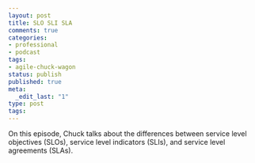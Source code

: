 ```yaml
---
layout: post
title: SLO SLI SLA
comments: true
categories:
- professional
- podcast
tags:
- agile-chuck-wagon
status: publish
published: true
meta:
  _edit_last: "1"
type: post
tags:
---
```

<p>On this episode, Chuck talks about the differences between service level objectives (SLOs), service level indicators (SLIs), and service level agreements (SLAs).</p>